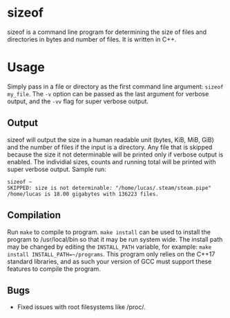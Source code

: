 # sizeof
sizeof is a command line program for determining the size of files and directories in bytes and number of files. It is written in C++.

# Usage
Simply pass in a file or directory as the first command line argument: ```sizeof my_file```. The ```-v``` option can be 
passed as the last argument for verbose output, and the ```-vv``` flag for super verbose output. 

## Output
sizeof will output the size in a human readable unit (bytes, KiB, MiB, GiB) and the number of files if the input is a directory.
Any file that is skipped because the size it not determinable will be printed only if verbose output is enabled. The individial sizes, counts
and running total will be printed with super verbose output. 
Sample run:
```
sizeof ~
SKIPPED: size is not determinable: "/home/lucas/.steam/steam.pipe"
/home/lucas is 18.00 gigabytes with 136223 files.
```

## Compilation
Run ```make``` to compile to program. ```make install``` can be used to install the program to /usr/local/bin 
so that it may be run system wide. The install path may be changed by editing the ```INSTALL_PATH``` variable,
for example: ```make install INSTALL_PATH=~/programs```. This program only relies on the C++17 standard libraries,
and as such your version of GCC must support these features to compile the program.

## Bugs

- Fixed issues with root filesystems like /proc/. 

